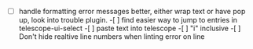 -[ ] handle formatting error messages better, either wrap text or have pop up, look into trouble plugin. -[ ] find easier way to jump to entries in telescope-ui-select -[ ] paste text into telescope -[ ] "i" inclusive -[ ] Don't hide realtive line numbers when linting error on line

